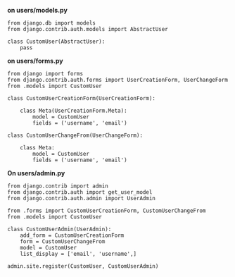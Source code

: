 **on users/models.py**

    from django.db import models
    from django.contrib.auth.models import AbstractUser

    class CustomUser(AbstractUser):
        pass


**on users/forms.py**

    from django import forms
    from django.contrib.auth.forms import UserCreationForm, UserChangeForm
    from .models import CustomUser

    class CustomUserCreationForm(UserCreationForm):

        class Meta(UserCreationForm.Meta):
            model = CustomUser
            fields = ('username', 'email')

    class CustomUserChangeFrom(UserChangeForm):

        class Meta:
            model = CustomUser
            fields = ('username', 'email')
        
**On users/admin.py**

    from django.contrib import admin
    from django.contrib.auth import get_user_model
    from django.contrib.auth.admin import UserAdmin

    from .forms import CustomUserCreationForm, CustomUserChangeFrom
    from .models import CustomUser

    class CustomUserAdmin(UserAdmin):
        add_form = CustomUserCreationForm
        form = CustomUserChangeFrom
        model = CustomUser
        list_display = ['email', 'username',]

    admin.site.register(CustomUser, CustomUserAdmin)


